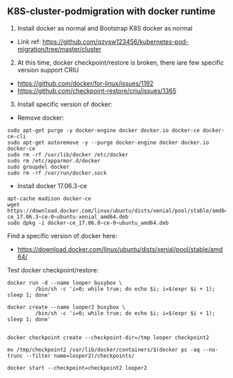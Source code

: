 ## K8S-cluster-podmigration with docker runtime
1. Install docker as normal and Bootstrap K8S docker as normal
- Link ref: https://github.com/qzysw123456/kubernetes-pod-migration/tree/master/cluster
2. At this time, docker checkpoint/restore is broken, there iare few specific version support CRIU
- https://github.com/docker/for-linux/issues/1192
- https://github.com/checkpoint-restore/criu/issues/1365
3. Install specific version of docker:
- Remove docker:
```
sudo apt-get purge -y docker-engine docker docker.io docker-ce docker-ce-cli
sudo apt-get autoremove -y --purge docker-engine docker docker.io docker-ce
sudo rm -rf /var/lib/docker /etc/docker
sudo rm /etc/apparmor.d/docker
sudo groupdel docker
sudo rm -rf /var/run/docker.sock
```
- Install docker 17.06.3-ce
```
apt-cache madison docker-ce
wget https://download.docker.com/linux/ubuntu/dists/xenial/pool/stable/amd64/docker-ce_17.06.3~ce-0~ubuntu-xenial_amd64.deb
sudo dpkg -i docker-ce_17.06.0~ce-0~ubuntu_amd64.deb
```
Find a specific version of docker here:
- https://download.docker.com/linux/ubuntu/dists/xenial/pool/stable/amd64/

Test docker checkpoint/restore:
```
docker run -d --name looper busybox \
         /bin/sh -c 'i=0; while true; do echo $i; i=$(expr $i + 1); sleep 1; done'

docker create --name looper2 busybox \
         /bin/sh -c 'i=0; while true; do echo $i; i=$(expr $i + 1); sleep 1; done'


docker checkpoint create --checkpoint-dir=/tmp looper checkpoint2

mv /tmp/checkpoint2 /var/lib/docker/containers/$(docker ps -aq --no-trunc --filter name=looper2)/checkpoints/

docker start --checkpoint=checkpoint2 looper2
```
